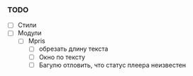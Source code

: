 ### TODO
- [ ] Стили
- [ ] Модули
    - [ ] Mpris
        - [ ] обрезать длину текста
        - [ ] Окно по тексту
        - [ ] Багулю отловить, что статус плеера неизвестен